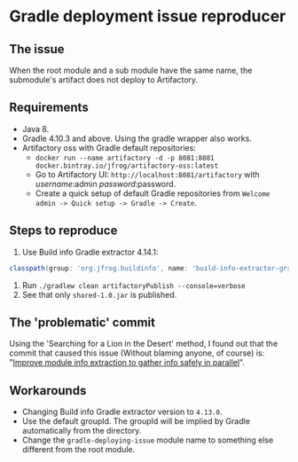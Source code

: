 # Gradle deployment issue reproducer

## The issue
When the root module and a sub module have the same name, the submodule's artifact does not deploy to Artifactory.

## Requirements
* Java 8.
* Gradle 4.10.3 and above. Using the gradle wrapper also works.
* Artifactory oss with Gradle default repositories:
  * `docker run --name artifactory -d -p 8081:8081 docker.bintray.io/jfrog/artifactory-oss:latest`
  * Go to Artifactory UI: `http://localhost:8081/artifactory` with *username*:admin *password*:password.
  * Create a quick setup of default Gradle repositories from `Welcome admin -> Quick setup -> Gradle -> Create`.

## Steps to reproduce
1. Use Build info Gradle extractor 4.14.1: 
```groovy
classpath(group: 'org.jfrog.buildinfo', name: 'build-info-extractor-gradle', version: '4.14.1')
```
1. Run `./gradlew clean artifactoryPublish --console=verbose`
1. See that only `shared-1.0.jar` is published.

## The 'problematic' commit
Using the 'Searching for a Lion in the Desert' method, 
I found out that the commit that caused this issue (Without blaming anyone, of course) is: "[Improve module info extraction to gather info safely in parallel](https://github.com/jfrog/build-info/commit/76e33a50ff90492ae355b4410d01e75359c8c904)".

## Workarounds
* Changing Build info Gradle extractor version to `4.13.0`.
* Use the default groupId. The groupId will be implied by Gradle automatically from the directory.
* Change the `gradle-deploying-issue` module name to something else different from the root module.
